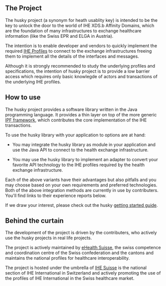 ## The Project

The husky project (a synonym for heath usablity key) is intended to be
the key to unlock the door to the world of IHE XDS.b Affinity Domains, which
are the foundation of many infrastructures to exchange healthcare information
(like the Swiss EPR and ELGA in Austria).  

The intention is to enable developer and vendors to quickly implement the
required [IHE Profiles](https://profiles.ihe.net) to connect to the exchange
infrastructures freeing them to implement all the details of the interfaces
and messages.

Although it is strongly recommended to study the underlying profiles and
specifications, the intention of husky project is to provide a low barrier
access which requires only basic knowlegde of actors and transactions of
the underlying IHE profiles.


## How to use

The husky project provides a software library written in the Java programming
language. It provides a thin layer on top of the more generic
[IPF framework](http://oehf.github.io/ipf/ipf-platform-camel-ihe/index.html),
which contributes the core implementation of the IHE transactions.

To use the husky library with your application to options are at hand:

- You may integrate the husky library as module in your application and use
the Java API to connect to the health exchange infrastructure.

- You may use the husky library to implement an adapter to convert your
favorite API technology to the IHE profiles required by the health exchange
infrastructure.

Each of the above variants have their advantages but also pitfalls and you may
choose based on your own requirements and preferred technologies. Both of the
above integration methods are currently in use by contributers. You'll find links
to their experience reports below.

If we draw your interest, please check out the husky
[getting started guide](./getting_started.md).      


## Behind the curtain

The development of the project is driven by the contributers, who actively use
the husky projects in real life projects.

The project is actively maintained by
[eHealth Suisse](https://www.e-health-suisse.ch/), the swiss competence and
coordination centre of the Swiss confederation and the cantons and maintains
the national profiles for healthcare interoperability.

The project is hosted under the umbrella of [IHE Suisse](https://www.ihe-suisse.ch/)
is the national section of IHE International in Switzerland and actively promoting
the use of the profiles of IHE International in the Swiss healthcare market.
